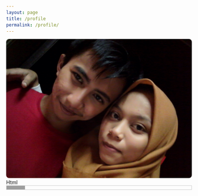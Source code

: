 ```yaml
---
layout: page
title: /profile
permalink: /profile/
---
```

<div>
  <style>
    .w3-grey,.w3-hover-grey:hover,.w3-gray,.w3-hover-gray:hover{color:#000!important;background-color:#9e9e9e!important}
    .xborder{border:1px solid #ccc!important}
  </style>
  <img style="border-radius: 8px;" alt="Aing dan bebeb" src="https://raw.githubusercontent.com/N74NK/N74NK.github.io/master/_images/1585582795-picsay.jpg" />
  Html
  <div class="xborder">
    <div style="height:10px;width:10%" class="w3-grey"></div>
  </div>
<div>
